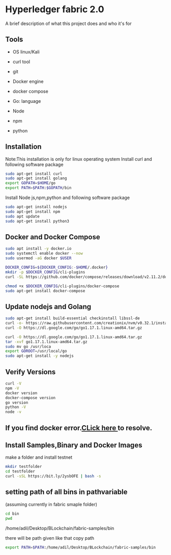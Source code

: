 
# Hyperledger fabric 2.0

A brief description of what this project does and who it's for


## Tools

- OS linux/Kali

- curl tool 

- git
- Docker engine
- docker compose
- Go: language
- Node
- npm 
- python


## Installation
Note:This installation is only for linux operating system
Install curl and following software package

```bash
sudo apt-get install curl
sudo apt-get install golang
export GOPATH=$HOME/go
export PATH=$PATH:$GOPATH/bin
```

Install Node js,npm,python and following software package

```bash
sudo apt-get install nodejs
sudo apt-get install npm
sudo apt update
sudo apt-get install python3
```
## Docker and Docker Compose
```bash
sudo apt install -y docker.io
sudo systemctl enable docker --now
sudo usermod -aG docker $USER   

DOCKER_CONFIG=${DOCKER_CONFIG:-$HOME/.docker}
mkdir -p $DOCKER_CONFIG/cli-plugins
curl -SL https://github.com/docker/compose/releases/download/v2.11.2/docker-compose-linux-x86_64 -o $DOCKER_CONFIG/cli-plugins/docker-compose

chmod +x $DOCKER_CONFIG/cli-plugins/docker-compose
sudo apt-get install docker-compose

```
## Update nodejs and Golang
```bash
sudo apt-get install build-essential checkinstall libssl-de
curl -o- https://raw.githubusercontent.com/creationix/nvm/v0.32.1/install.sh | bash
curl -O https://dl.google.com/go/go1.17.1.linux-amd64.tar.gz

curl -O https://dl.google.com/go/go1.17.1.linux-amd64.tar.gz
tar -xvf go1.17.1.linux-amd64.tar.gz
sudo mv go /usr/loca
export GOROOT=/usr/local/go
sudo apt-get install -y nodejs
```
## Verify Versions

```bash
curl -V
npm -V
docker version
docker-compose version
go version
python -V
node -v

```
## If you find docker error.[CLick here ](https://computingforgeeks.com/install-docker-and-docker-compose-on-kali-linux/)to resolve.


## Install Samples,Binary and Docker Images
make a folder and install testnet 


```bash
mkdir testfolder
cd testfolder
curl -sSL https://bit.ly/2ysbOFE | bash -s


```

## setting path of all bins in pathvariable
(assuming currently in fabric smaple folder)

```bash
cd bin
pwd


```
/home/adil/Desktop/BLockchain/fabric-samples/bin

there will be path given like that copy path

```bash
export PATH=$PATH:/home/adil/Desktop/BLockchain/fabric-samples/bin

```
